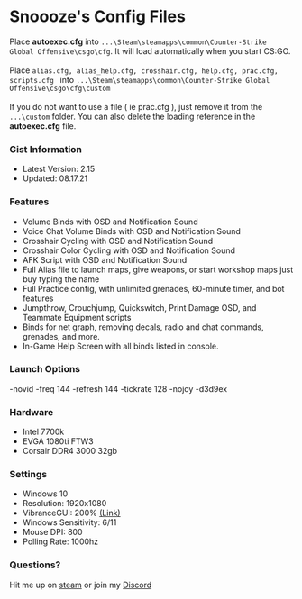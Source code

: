 # Snoooze's Config Files
Place **autoexec.cfg** into `...\Steam\steamapps\common\Counter-Strike Global Offensive\csgo\cfg`. It will load automatically when you start CS:GO.<br /><br />
Place `alias.cfg, alias_help.cfg, crosshair.cfg, help.cfg, prac.cfg, scripts.cfg ` into `...\Steam\steamapps\common\Counter-Strike Global Offensive\csgo\cfg\custom`<br /><br />
If you do not want to use a file ( ie prac.cfg ), just remove it from the `...\custom` folder. You can also delete the loading reference in the **autoexec.cfg** file.

### Gist Information
* Latest Version: 2.15
* Updated: 08.17.21

### Features
* Volume Binds with OSD and Notification Sound
* Voice Chat Volume Binds with OSD and Notification Sound
* Crosshair Cycling with OSD and Notification Sound
* Crosshair Color Cycling with OSD and Notification Sound
* AFK Script with OSD and Notification Sound
* Full Alias file to launch maps, give weapons, or start workshop maps just buy typing the name
* Full Practice config, with unlimited grenades, 60-minute timer, and bot features
* Jumpthrow, Crouchjump, Quickswitch, Print Damage OSD, and Teammate Equipment scripts
* Binds for net graph, removing decals, radio and chat commands, grenades, and more.
* In-Game Help Screen with all binds listed in console.

### Launch Options
-novid -freq 144 -refresh 144 -tickrate 128 -nojoy -d3d9ex

### Hardware
* Intel 7700k<br />
* EVGA 1080ti FTW3<br />
* Corsair DDR4 3000 32gb<br />

### Settings
* Windows 10<br />
* Resolution: 1920x1080<br />
* VibranceGUI: 200% [(Link)](http://www.vibrancegui.com)<br />
* Windows Sensitivity: 6/11<br />
* Mouse DPI: 800<br />
* Polling Rate: 1000hz<br />

### Questions?
Hit me up on [steam](http://www.steamcommunity.com/id/justsnoooze) or join my [Discord](https://discord.gg/aVgBbJcN)